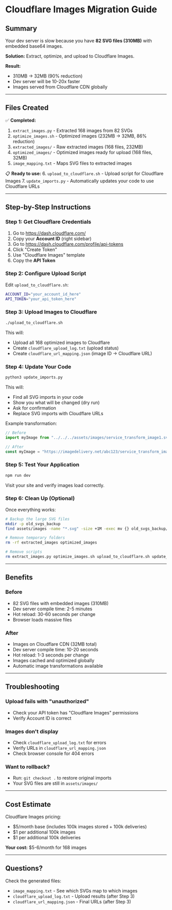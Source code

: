 # Cloudflare Images Migration Guide

## Summary

Your dev server is slow because you have **82 SVG files (310MB)** with embedded base64 images.

**Solution:** Extract, optimize, and upload to Cloudflare Images.

**Result:**
- 310MB → 32MB (90% reduction)
- Dev server will be 10-20x faster
- Images served from Cloudflare CDN globally

---

## Files Created

✅ **Completed:**
1. `extract_images.py` - Extracted 168 images from 82 SVGs
2. `optimize_images.sh` - Optimized images (232MB → 32MB, 86% reduction)
3. `extracted_images/` - Raw extracted images (168 files, 232MB)
4. `optimized_images/` - Optimized images ready for upload (168 files, 32MB)
5. `image_mapping.txt` - Maps SVG files to extracted images

📋 **Ready to use:**
6. `upload_to_cloudflare.sh` - Upload script for Cloudflare Images
7. `update_imports.py` - Automatically updates your code to use Cloudflare URLs

---

## Step-by-Step Instructions

### Step 1: Get Cloudflare Credentials

1. Go to https://dash.cloudflare.com/
2. Copy your **Account ID** (right sidebar)
3. Go to https://dash.cloudflare.com/profile/api-tokens
4. Click "Create Token"
5. Use "Cloudflare Images" template
6. Copy the **API Token**

### Step 2: Configure Upload Script

Edit `upload_to_cloudflare.sh`:

```bash
ACCOUNT_ID="your_account_id_here"
API_TOKEN="your_api_token_here"
```

### Step 3: Upload Images to Cloudflare

```bash
./upload_to_cloudflare.sh
```

This will:
- Upload all 168 optimized images to Cloudflare
- Create `cloudflare_upload_log.txt` (upload status)
- Create `cloudflare_url_mapping.json` (image ID → Cloudflare URL)

### Step 4: Update Your Code

```bash
python3 update_imports.py
```

This will:
- Find all SVG imports in your code
- Show you what will be changed (dry run)
- Ask for confirmation
- Replace SVG imports with Cloudflare URLs

Example transformation:
```typescript
// Before
import myImage from "../../../assets/images/service_transform_image1.svg"

// After
const myImage = "https://imagedelivery.net/abc123/service_transform_image1/public"
```

### Step 5: Test Your Application

```bash
npm run dev
```

Visit your site and verify images load correctly.

### Step 6: Clean Up (Optional)

Once everything works:

```bash
# Backup the large SVG files
mkdir -p old_svgs_backup
find assets/images -name "*.svg" -size +1M -exec mv {} old_svgs_backup/ \;

# Remove temporary folders
rm -rf extracted_images optimized_images

# Remove scripts
rm extract_images.py optimize_images.sh upload_to_cloudflare.sh update_imports.py
```

---

## Benefits

### Before
- 82 SVG files with embedded images (310MB)
- Dev server compile time: 2-5 minutes
- Hot reload: 30-60 seconds per change
- Browser loads massive files

### After
- Images on Cloudflare CDN (32MB total)
- Dev server compile time: 10-20 seconds
- Hot reload: 1-3 seconds per change
- Images cached and optimized globally
- Automatic image transformations available

---

## Troubleshooting

### Upload fails with "unauthorized"
- Check your API token has "Cloudflare Images" permissions
- Verify Account ID is correct

### Images don't display
- Check `cloudflare_upload_log.txt` for errors
- Verify URLs in `cloudflare_url_mapping.json`
- Check browser console for 404 errors

### Want to rollback?
- Run: `git checkout .` to restore original imports
- Your SVG files are still in `assets/images/`

---

## Cost Estimate

Cloudflare Images pricing:
- $5/month base (includes 100k images stored + 100k deliveries)
- $1 per additional 100k images
- $1 per additional 100k deliveries

**Your cost:** $5-6/month for 168 images

---

## Questions?

Check the generated files:
- `image_mapping.txt` - See which SVGs map to which images
- `cloudflare_upload_log.txt` - Upload results (after Step 3)
- `cloudflare_url_mapping.json` - Final URLs (after Step 3)
